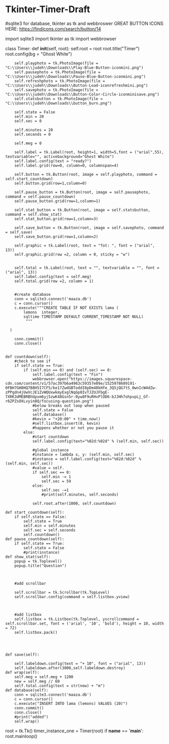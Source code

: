 # Tkinter-Timer-Draft
#sqlite3 for database, tkinter as tk and webbroswer
GREAT BUTTON ICONS HERE: https://findicons.com/search/button/14

import sqlite3
import tkinter as tk 
import webbrowser

class Timer:
    def __init__(self, root):
        self.root = root
        root.title("Timer")
        root.config(bg = "Ghost White")
        
        self.playphoto = tk.PhotoImage(file = "C:\\Users\\judeh\\Downloads\\Play-Blue-Button-iconmini.png")
        self.pausephoto = tk.PhotoImage(file = "C:\\Users\\judeh\\Downloads\\Pause-Blue-Button-iconmini.png")
        self.refreshphoto = tk.PhotoImage(file = "C:\\Users\\judeh\\Downloads\\Button-Load-iconrefreshmini.png")
        self.savephoto = tk.PhotoImage(file = "C:\\Users\\judeh\\Downloads\\Button-Color-Circle-iconminisave.png")
        self.statsbutton = tk.PhotoImage(file = "C:\\Users\\judeh\\Downloads\\button_burn.png")
        
        self.state = False
        self.min = 20
        self.sec = 0
        
        self.minutes = 20
        self.seconds = 0
        
        self.meg = 0
        
        self.label = tk.Label(root, height=1, width=5,font = ("arial",55), textvariable="", activebackground="Ghost White")
        self.label.config(text = "ready?")
        self.label.grid(row=0, column=0, columnspan=4)
        
        self.button = tk.Button(root, image = self.playphoto, command = self.start_countdown)
        self.button.grid(row=1,column=0)
        
        self.pause_button = tk.Button(root, image = self.pausephoto, command = self.pause_countdown)
        self.pause_button.grid(row=1,column=1)
        
        self.stat_button = tk.Button(root, image = self.statsbutton, command = self.show_stat)
        self.stat_button.grid(row=1,column=3)
        
        self.save_button = tk.Button(root, image = self.savephoto, command = self.save)
        self.save_button.grid(row=1,column=2)
        
        self.graphic = tk.Label(root, text = "Tot: ", font = ("arial", 13))
        self.graphic.grid(row =2, column = 0, sticky = "w") 
        
        
        self.total = tk.Label(root, text = "", textvariable = "", font = ("arial", 13))
        self.label.config(text = self.meg)
        self.total.grid(row =2, column = 1) 
        
        
        #create database
        conn = sqlite3.connect('maaza.db')
        c = conn.cursor()
        c.execute("""CREATE TABLE IF NOT EXISTS lama (
            lemons  integer,    
            sqltime TIMESTAMP DEFAULT CURRENT_TIMESTAMP NOT NULL)
             """
             
      )

        conn.commit()
        conn.close()
        
   
    def countdown(self):
        #check to see if
        if self.state == True:
            if (self.min == 0) and (self.sec) == 0:
                self.label.config(text = "Fin")
                webbrowser.open("https://images.squarespace-cdn.com/content/v1/57ac397b6a4963c59357e09e/1525978609191-0FBH7GH8HQ7B8H5I7CF5/ke17ZwdGBToddI8pDm48kHfe_3QSjQG7tS_0wnIcW4dZw-zPPgdn4jUwVcJE1ZvWQUxwkmyExglNqGp0IvTJZUJFbgE-7XRK3dMEBRBhUpxm6yj5zwK48Gsn5r-0yw8F9uRHvPlOD6-bJJHh7ohpvpLj_Gf-r6ZPZsOXLvyin8Q/focusing-question.png")
                #below breaks out loop when paused
                self.state = False
                self.database()
                #kevin = "+20:00" + time.now()
                #self.listbox.insert(0, kevin)
                #happens whether or not you pause it
            else:
                #start countdown
                self.label.config(text="%02d:%02d" % (self.min, self.sec))
            
                #global instance
                #instance = lambda x, y: (self.min, self.sec)
                #instance = self.label.config(text="%02d:%02d" % (self.min, self.sec))
                #value = self.
                if self.sec == 0:
                    self.min -= 1
                    self.sec = 59
                else:
                    self.sec -=1
                    #print(self.minutes, self.seconds)
                    
                self.root.after(1000, self.countdown)
            
    def start_countdown(self):
        if self.state == False:
            self.state = True
            self.min = self.minutes
            self.sec = self.seconds
            self.countdown()
    def pause_countdown(self):
        if self.state == True:
            self.state = False
            #print(instance)
    def show_stat(self):
        popup = tk.Toplevel()
        popup.title("Question")
        
        
         
        #add scrollbar
        
        self.scrollbar = tk.Scrollbar(tk.TopLevel)
        self.scrollbar.config(command = self.listbox.yview)
        
        
        
        #add listbox
        self.listbox = tk.Listbox(tk.Toplevel, yscrollcommand = self.scrollbar.set, font = ('arial', '10', 'bold'), height = 10, width = 72)
        self.listbox.pack()
        
        
        
        
    def save(self):
       
        self.labeldown.config(text = "+ 10", font = ("arial", 13))
        self.labeldown.after(3000,self.labeldown.destroy)
    def wrap(self):
        self.meg = self.meg + 1200
        new = self.meg // 60 
        self.total.config(text = str(new) + "m")
    def database(self):
        conn = sqlite3.connect('maaza.db')
        c = conn.cursor()
        c.execute("INSERT INTO lama (lemons) VALUES (20)")
        conn.commit()
        conn.close()
        #print("added")
        self.wrap()
        
root = tk.Tk()
timer_instance_one = Timer(root)
if __name__ == '__main__':
    root.mainloop()
 
